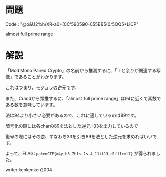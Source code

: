 # 問題

Code : "@o&U2%h/XR-a0+(0C'590590-055BB5(0r5QQ5*LlCP"

almost full prime range

# 解説

「Mod Mono Paired Crypto」の名前から推測するに、「１と余りが関連する写像」であることがわかります。

これはつまり、モジュラの逆元です。

また、Crandから類推するに、「almost full prime range」は94に近くて素数である数を意味しています。

法は94より小さい必要があるので、これに適しているのは89です。

暗号化の際には各charの89を法とした逆元+33を出力しているので

復号の際にはその逆、すなわち33を引き89を法とした逆元を求めればいいです。

よって、FLAG: ```pakenCTF{m4y_b3_7h1s_1s_4_11tt13_d1ff1cvl7}``` が得られました。

writer:kenkenken2004
